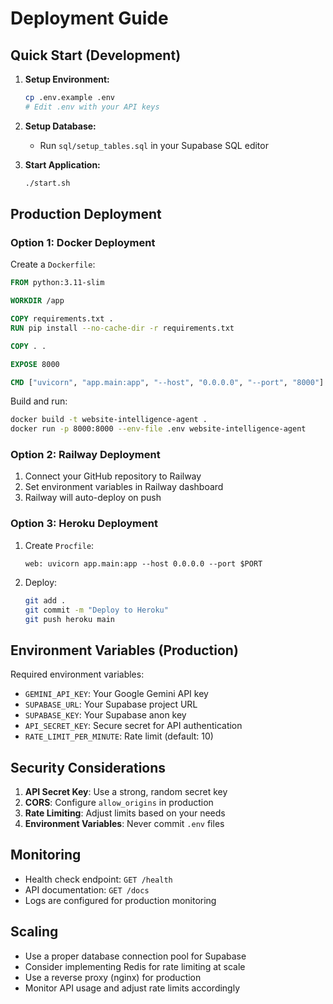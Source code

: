 # Deployment Guide

## Quick Start (Development)

1. **Setup Environment:**
   ```bash
   cp .env.example .env
   # Edit .env with your API keys
   ```

2. **Setup Database:**
   - Run `sql/setup_tables.sql` in your Supabase SQL editor

3. **Start Application:**
   ```bash
   ./start.sh
   ```

## Production Deployment

### Option 1: Docker Deployment

Create a `Dockerfile`:

```dockerfile
FROM python:3.11-slim

WORKDIR /app

COPY requirements.txt .
RUN pip install --no-cache-dir -r requirements.txt

COPY . .

EXPOSE 8000

CMD ["uvicorn", "app.main:app", "--host", "0.0.0.0", "--port", "8000"]
```

Build and run:
```bash
docker build -t website-intelligence-agent .
docker run -p 8000:8000 --env-file .env website-intelligence-agent
```

### Option 2: Railway Deployment

1. Connect your GitHub repository to Railway
2. Set environment variables in Railway dashboard
3. Railway will auto-deploy on push

### Option 3: Heroku Deployment

1. Create `Procfile`:
   ```
   web: uvicorn app.main:app --host 0.0.0.0 --port $PORT
   ```

2. Deploy:
   ```bash
   git add .
   git commit -m "Deploy to Heroku"
   git push heroku main
   ```

## Environment Variables (Production)

Required environment variables:
- `GEMINI_API_KEY`: Your Google Gemini API key
- `SUPABASE_URL`: Your Supabase project URL
- `SUPABASE_KEY`: Your Supabase anon key
- `API_SECRET_KEY`: Secure secret for API authentication
- `RATE_LIMIT_PER_MINUTE`: Rate limit (default: 10)

## Security Considerations

1. **API Secret Key**: Use a strong, random secret key
2. **CORS**: Configure `allow_origins` in production
3. **Rate Limiting**: Adjust limits based on your needs
4. **Environment Variables**: Never commit `.env` files

## Monitoring

- Health check endpoint: `GET /health`
- API documentation: `GET /docs`
- Logs are configured for production monitoring

## Scaling

- Use a proper database connection pool for Supabase
- Consider implementing Redis for rate limiting at scale
- Use a reverse proxy (nginx) for production
- Monitor API usage and adjust rate limits accordingly
